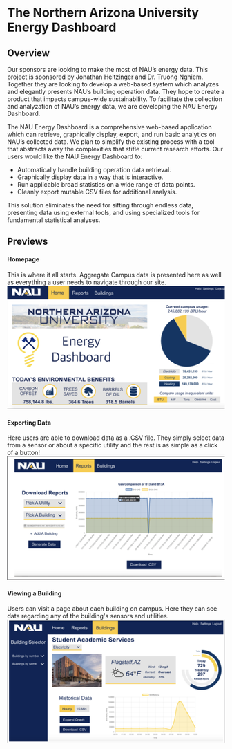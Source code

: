 # The Northern Arizona University Energy Dashboard

## Overview
Our sponsors are looking to make the most of NAU’s energy data. This project is sponsored by Jonathan Heitzinger and Dr. Truong Nghiem. Together they are looking to develop a web-based system which analyzes and elegantly presents NAU’s building operation data. They hope to create a product that impacts campus-wide sustainability. To facilitate the collection and analyzation of NAU’s energy data, we are developing the NAU Energy Dashboard.

The NAU Energy Dashboard is a comprehensive web-based application which can retrieve, graphically display, export, and run basic analytics on NAU’s collected data. We plan to simplify the existing process with a tool that abstracts away the complexities that stifle current research efforts. Our users would like the NAU Energy Dashboard to:

* Automatically handle building operation data retrieval.
* Graphically display data in a way that is interactive.
* Run applicable broad statistics on a wide range of data points.
* Cleanly export mutable CSV files for additional analysis.

This solution eliminates the need for sifting through endless data, presenting data using external tools, and using specialized tools for fundamental statistical analyses.

## Previews

#### Homepage
This is where it all starts. Aggregate Campus data is presented here as well as everything a user needs to navigate through our site.
![alt text][home]

#### Exporting Data
Here users are able to download data as a .CSV file. They simply select data from a sensor or about a specific utility and the rest is as simple as a click of a button!
![alt text][export]

#### Viewing a Building
Users can visit a page about each building on campus. Here they can see data regarding any of the building's sensors and utilities.
![alt text][building]


[home]: https://github.com/SaveWatt/NAUEnergyDashboard/blob/master/Images/home.png "The Design of our Homepage"
[export]: https://github.com/SaveWatt/NAUEnergyDashboard/blob/master/Images/export.png "The Design of our Export page"
[building]: https://github.com/SaveWatt/NAUEnergyDashboard/blob/master/Images/building.png "The Design for a Building page"
